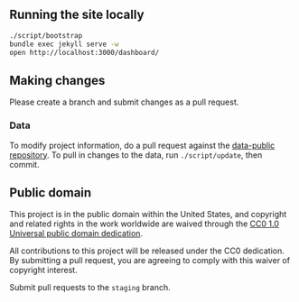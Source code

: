 ## Running the site locally

```bash
./script/bootstrap
bundle exec jekyll serve -w
open http://localhost:3000/dashboard/
```

## Making changes

Please create a branch and submit changes as a pull request.

### Data

To modify project information, do a pull request against the [data-public repository](https://github.com/18F/data-public). To pull in changes to the data, run `./script/update`, then commit.

## Public domain

This project is in the public domain within the United States, and
copyright and related rights in the work worldwide are waived through
the [CC0 1.0 Universal public domain dedication](https://creativecommons.org/publicdomain/zero/1.0/).

All contributions to this project will be released under the CC0
dedication. By submitting a pull request, you are agreeing to comply
with this waiver of copyright interest.

Submit pull requests to the `staging` branch.
